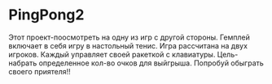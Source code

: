 # PingPong2
Этот проект-поосмотреть на одну из игр с другой стороны.
Гемплей включает в себя игру в настольный тенис.
Игра рассчитана на двух игроков.
Каждый управляет своей ракеткой с клавиатуры.
Цель-набрать определенное кол-во очков для выйгрыша.
Попробуй обыграть своего приятеля!!
